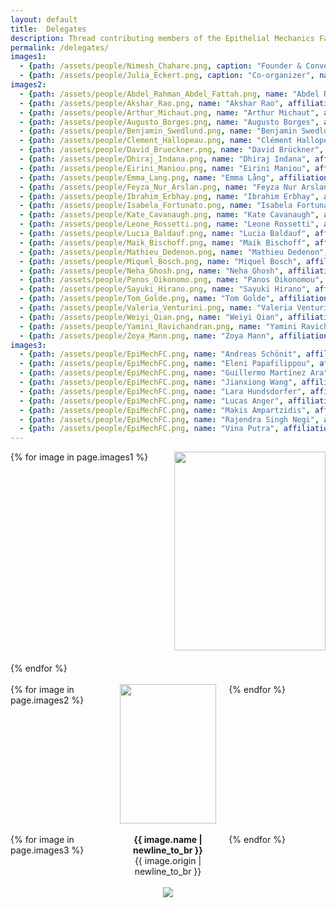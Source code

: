```yaml
---
layout: default
title:  Delegates
description: Thread contributing members of the Epithelial Mechanics Fan Club
permalink: /delegates/
images1:
  - {path: /assets/people/Nimesh_Chahare.png, caption: "Founder & Convenor ", name: "Nimesh Chahare", description: "New York, USA"}
  - {path: /assets/people/Julia_Eckert.png, caption: "Co-organizer", name: "Julia Eckert",  description: "Brisbane, Australia"}
images2: 
  - {path: /assets/people/Abdel_Rahman_Abdel_Fattah.png, name: "Abdel Rahman Abdel Fattah", affiliation: "...", origin: "Vienna, Austria"}
  - {path: /assets/people/Akshar_Rao.png, name: "Akshar Rao", affiliation: "...", origin: "Bengaluru, India"}
  - {path: /assets/people/Arthur_Michaut.png, name: "Arthur Michaut", affiliation: "...", origin: "Paris, France"}
  - {path: /assets/people/Augusto_Borges.png, name: "Augusto Borges", affiliation: "...", origin: "Cambridge, UK"}
  - {path: /assets/people/Benjamin_Swedlund.png, name: "Benjamin Swedlund", affiliation: "...", origin: "Los Angeles, USA"}
  - {path: /assets/people/Clement_Hallopeau.png, name: "Clément Hallopeau", affiliation: "...", origin: "Barcelona, Spain"}
  - {path: /assets/people/David_Brueckner.png, name: "David Brückner", affiliation: "...", origin: "Basel, Switzerland"}
  - {path: /assets/people/Dhiraj_Indana.png, name: "Dhiraj Indana", affiliation: "...", origin: "Pasadena, USA"}
  - {path: /assets/people/Eirini_Maniou.png, name: "Eirini Maniou", affiliation: "...", origin: "Padova, Italy"}
  - {path: /assets/people/Emma_Lang.png, name: "Emma Lång", affiliation: "...", origin: "Oslo, Norway"}
  - {path: /assets/people/Feyza_Nur_Arslan.png, name: "Feyza Nur Arslan", affiliation: "...", origin: "Lausanne, Switzerland"}
  - {path: /assets/people/Ibrahim_Erbhay.png, name: "Ibrahim Erbhay", affiliation: "...", origin: "Galway, Ireland"}
  - {path: /assets/people/Isabela_Fortunato.png, name: "Isabela Fortunato", affiliation: "...", origin: "Barcelona, Spain"}
  - {path: /assets/people/Kate_Cavanaugh.png, name: "Kate Cavanaugh", affiliation: "...", origin: "San Francisco, USA"}
  - {path: /assets/people/Leone_Rossetti.png, name: "Leone Rossetti", affiliation: "...", origin: "London, UK"}
  - {path: /assets/people/Lucia_Baldauf.png, name: "Lucia Baldauf", affiliation: "...", origin: "London, UK"}
  - {path: /assets/people/Maik_Bischoff.png, name: "Maik Bischoff", affiliation: "...", origin: "Münster, Germany"}
  - {path: /assets/people/Mathieu_Dedenon.png, name: "Mathieu Dedenon", affiliation: "...", origin: "Geneva, Switzerland"}
  - {path: /assets/people/Miquel_Bosch.png, name: "Miquel Bosch", affiliation: "...", origin: "Barcelona, Spain"}
  - {path: /assets/people/Neha_Ghosh.png, name: "Neha Ghosh", affiliation: "...", origin: "New York, USA"}
  - {path: /assets/people/Panos_Oikonomo.png, name: "Panos Oikonomou", affiliation: "...", origin: "New York, USA"}
  - {path: /assets/people/Sayuki_Hirano.png, name: "Sayuki Hirano", affiliation: "...", origin: "Kyoto, Japan"}
  - {path: /assets/people/Tom_Golde.png, name: "Tom Golde", affiliation: "...", origin: "Barcelona, Spain"}
  - {path: /assets/people/Valeria_Venturini.png, name: "Valeria Venturini", affiliation: "...", origin: "Barcelona, Spain"}
  - {path: /assets/people/Weiyi_Qian.png, name: "Weiyi Qian", affiliation: "...", origin: "New York, USA"}
  - {path: /assets/people/Yamini_Ravichandran.png, name: "Yamini Ravichandran", affiliation: "...", origin: "Geneva, Switzerland"}
  - {path: /assets/people/Zoya_Mann.png, name: "Zoya Mann", affiliation: "...", origin: "Brisbane, Australia"}
images3: 
  - {path: /assets/people/EpiMechFC.png, name: "Andreas Schönit", affiliation: "...", origin: "Paris, France"}
  - {path: /assets/people/EpiMechFC.png, name: "Eleni Papafilippou", affiliation: "...", origin: "London, UK"}
  - {path: /assets/people/EpiMechFC.png, name: "Guillermo Martínez Ara", affiliation: "...", origin: "Barcelona, Spain"}
  - {path: /assets/people/EpiMechFC.png, name: "Jianxiong Wang", affiliation: "...", origin: "Brisbane, Australia"}
  - {path: /assets/people/EpiMechFC.png, name: "Lara Hundsdorfer", affiliation: "...", origin: "Tübingen, Germany"}
  - {path: /assets/people/EpiMechFC.png, name: "Lucas Anger", affiliation: "...", origin: "Paris, France"}
  - {path: /assets/people/EpiMechFC.png, name: "Makis Ampartzidis", affiliation: "...", origin: "Cambridge, UK"}
  - {path: /assets/people/EpiMechFC.png, name: "Rajendra Singh Negi", affiliation: "...", origin: "Syracuse, USA"}
  - {path: /assets/people/EpiMechFC.png, name: "Vina Putra", affiliation: "...", origin: "Sydney, Australia"}
---
```


<div class="gallery1">
  {% for image in page.images1 %}
    <div class="gallery-item">
      <a href="{{ site.baseurl }}{{ image.path }}">
        <img src="{{ site.baseurl }}{{ image.path }}"/>
      </a>
      <div class="image-caption">{{ image.caption }}</div>
      <div class="image-description"><b>{{ image.name | newline_to_br }}</b></div>   
      <div class="image-description">{{ image.description | newline_to_br }}</div>
    </div>
  {% endfor %}
</div>

<br>
<div class="gallery2">
  {% for image in page.images2 %}
    <div class="gallery-item">
      <a href="{{ site.baseurl }}{{ image.path }}">
        <img src="{{ site.baseurl }}{{ image.path }}"/>
      </a>
      <div class="image-description"><b>{{ image.name | newline_to_br }}</b></div>
 <!--      
      <div class="image-description">{{ image.affiliation | newline_to_br }}</div>
 -->      
      <div class="image-description">{{ image.origin | newline_to_br }}</div>
    </div>
  {% endfor %}
  <br>
</div>

<br>
<div class="gallery2">
  {% for image in page.images3 %}
    <div class="gallery-item">
      <div class="image-description"><b>{{ image.name | newline_to_br }}</b></div>
      <div class="image-description">{{ image.origin | newline_to_br }}</div>
    </div>
  {% endfor %}
  <br>
</div>

<br>
<div style="text-align: center;">
  <a href="{{ site.baseurl }}/assets/people/000_Blank_world_map_Equal_Earth_projection.svg">  
            <img src="{{ site.baseurl }} /assets/people/000_Blank_world_map_Equal_Earth_projection.svg"/>
  </a>
</div>




<style>
  .gallery1 {
    display: grid;
    grid-template-columns: repeat(2, 1fr);
    gap: 20px;
    max-width: 800px;
    margin: 0 auto;
  }

  .gallery2 {
    display: grid;
    grid-template-columns: repeat(3, 1fr);
    gap: 20px;
    max-width: 800px;
    margin: 0 auto;
  }
  
  .gallery-item {
    overflow: hidden;
    text-align: center;
  }
  
  .gallery-item img {
    width: 100%;
    height: auto;
    aspect-ratio: 1/1;
    object-fit: cover;
    transition: transform 0.5s ease-in-out;
  }
  
  .gallery-item:hover img {
    transform: scale(1.1);
  }
  
  .image-caption {
    margin-top: 10px;
    font-size: 0.9em;
    color: #666;
  }
</style>

